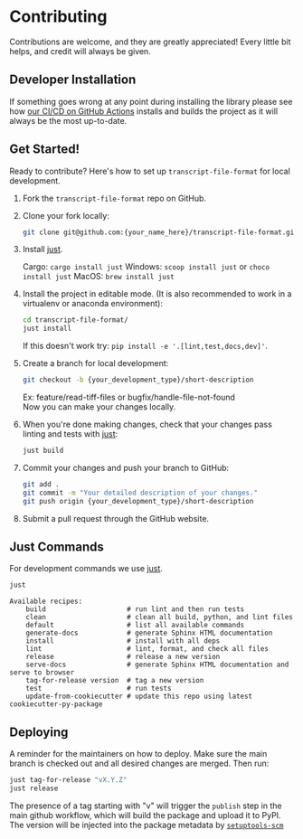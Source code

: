 # Contributing

Contributions are welcome, and they are greatly appreciated! Every little bit
helps, and credit will always be given.

## Developer Installation

If something goes wrong at any point during installing the library please see how
[our CI/CD on GitHub Actions](.github/workflows/build-main.yml) installs and builds the
project as it will always be the most up-to-date.

## Get Started!

Ready to contribute? Here's how to set up `transcript-file-format` for local development.

1. Fork the `transcript-file-format` repo on GitHub.

2. Clone your fork locally:

    ```bash
    git clone git@github.com:{your_name_here}/transcript-file-format.git
    ```

3. Install [just](https://github.com/casey/just).

    Cargo: `cargo install just`
    Windows: `scoop install just` or `choco install just`
    MacOS: `brew install just`

4. Install the project in editable mode. (It is also recommended to work in a virtualenv or anaconda environment):

    ```bash
    cd transcript-file-format/
    just install
    ```

    If this doesn't work try: `pip install -e '.[lint,test,docs,dev]'`.

5. Create a branch for local development:

    ```bash
    git checkout -b {your_development_type}/short-description
    ```

    Ex: feature/read-tiff-files or bugfix/handle-file-not-found<br>
    Now you can make your changes locally.

6. When you're done making changes, check that your changes pass linting and
   tests with [just](https://github.com/casey/just):

    ```bash
    just build
    ```

7. Commit your changes and push your branch to GitHub:

    ```bash
    git add .
    git commit -m "Your detailed description of your changes."
    git push origin {your_development_type}/short-description
    ```

8. Submit a pull request through the GitHub website.

## Just Commands

For development commands we use [just](https://github.com/casey/just).

```bash
just
```
```
Available recipes:
    build                    # run lint and then run tests
    clean                    # clean all build, python, and lint files
    default                  # list all available commands
    generate-docs            # generate Sphinx HTML documentation
    install                  # install with all deps
    lint                     # lint, format, and check all files
    release                  # release a new version
    serve-docs               # generate Sphinx HTML documentation and serve to browser
    tag-for-release version  # tag a new version
    test                     # run tests
    update-from-cookiecutter # update this repo using latest cookiecutter-py-package
```

## Deploying

A reminder for the maintainers on how to deploy.
Make sure the main branch is checked out and all desired changes
are merged. Then run:

```bash
just tag-for-release "vX.Y.Z"
just release
```

The presence of a tag starting with "v" will trigger the `publish` step in the
main github workflow, which will build the package and upload it to PyPI. The
version will be injected into the package metadata by
[`setuptools-scm`](https://github.com/pypa/setuptools_scm)
